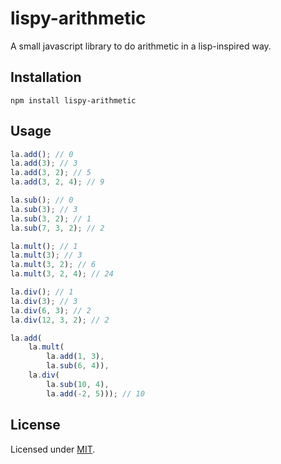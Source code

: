 # lispy-arithmetic

A small javascript library to do arithmetic in a lisp-inspired way.

## Installation

```
npm install lispy-arithmetic
```

## Usage

```js
la.add(); // 0
la.add(3); // 3
la.add(3, 2); // 5
la.add(3, 2, 4); // 9

la.sub(); // 0
la.sub(3); // 3
la.sub(3, 2); // 1
la.sub(7, 3, 2); // 2

la.mult(); // 1
la.mult(3); // 3
la.mult(3, 2); // 6
la.mult(3, 2, 4); // 24

la.div(); // 1
la.div(3); // 3
la.div(6, 3); // 2
la.div(12, 3, 2); // 2

la.add(
    la.mult(
        la.add(1, 3),
        la.sub(6, 4)),
    la.div(
        la.sub(10, 4),
        la.add(-2, 5))); // 10
```

## License

Licensed under [MIT](http://opensource.org/licenses/MIT).